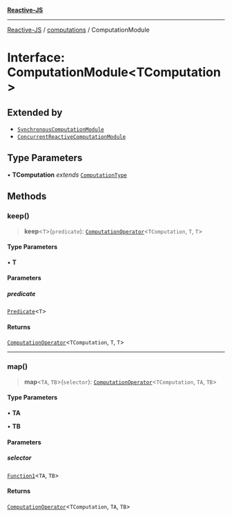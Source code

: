 [**Reactive-JS**](../../README.md)

***

[Reactive-JS](../../README.md) / [computations](../README.md) / ComputationModule

# Interface: ComputationModule\<TComputation\>

## Extended by

- [`SynchronousComputationModule`](SynchronousComputationModule.md)
- [`ConcurrentReactiveComputationModule`](ConcurrentReactiveComputationModule.md)

## Type Parameters

• **TComputation** *extends* [`ComputationType`](../type-aliases/ComputationType.md)

## Methods

### keep()

> **keep**\<`T`\>(`predicate`): [`ComputationOperator`](../type-aliases/ComputationOperator.md)\<`TComputation`, `T`, `T`\>

#### Type Parameters

• **T**

#### Parameters

##### predicate

[`Predicate`](../../functions/type-aliases/Predicate.md)\<`T`\>

#### Returns

[`ComputationOperator`](../type-aliases/ComputationOperator.md)\<`TComputation`, `T`, `T`\>

***

### map()

> **map**\<`TA`, `TB`\>(`selector`): [`ComputationOperator`](../type-aliases/ComputationOperator.md)\<`TComputation`, `TA`, `TB`\>

#### Type Parameters

• **TA**

• **TB**

#### Parameters

##### selector

[`Function1`](../../functions/type-aliases/Function1.md)\<`TA`, `TB`\>

#### Returns

[`ComputationOperator`](../type-aliases/ComputationOperator.md)\<`TComputation`, `TA`, `TB`\>
